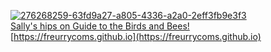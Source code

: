 [![276268259-63fd9a27-a805-4336-a2a0-2eff3fb9e3f3](https://github.com/freurrycoms/freurrycoms.github.io/assets/148351856/3eda7924-bb9f-48a7-a9e5-6d58758b8ac1)
](https://freurrycoms.github.io/coms/sallymtails)  
[Sally's hips on Guide to the Birds and Bees!](https://freurrycoms.github.io/coms/sallymtails)  
[https://freurrycoms.github.io](https://freurrycoms.github.io)

